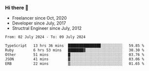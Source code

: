 ### Hi there 👋

- Freelancer since Oct, 2020
- Developer since July, 2017
- Structral Engineer since July, 2012

<!--START_SECTION:waka-->

```txt
From: 02 July 2024 - To: 09 July 2024

TypeScript   13 hrs 36 mins  ███████████████░░░░░░░░░░   59.85 %
Ruby         6 hrs 53 mins   ███████▓░░░░░░░░░░░░░░░░░   30.30 %
Other        51 mins         █░░░░░░░░░░░░░░░░░░░░░░░░   03.76 %
JSON         41 mins         ▓░░░░░░░░░░░░░░░░░░░░░░░░   03.06 %
ERB          22 mins         ▒░░░░░░░░░░░░░░░░░░░░░░░░   01.65 %
```

<!--END_SECTION:waka-->
